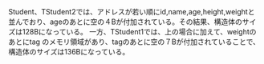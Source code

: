 Student、TStudent2では、アドレスが若い順にid,name,age,height,weightと並んでおり、ageのあとに空の４Bが付加されている。その結果、構造体のサイズは128Bになっている。
一方、TStudent1では、上の場合に加えて、weightのあとにtag
のメモリ領域があり、tagのあとに空の７Bが付加されていることで、構造体のサイズは136Bになっている。